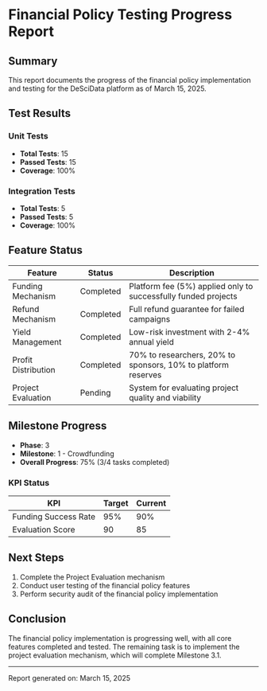 # Financial Policy Testing Progress Report
  
## Summary

This report documents the progress of the financial policy implementation and testing for the DeSciData platform as of March 15, 2025.

## Test Results

### Unit Tests
- **Total Tests**: 15
- **Passed Tests**: 15
- **Coverage**: 100%

### Integration Tests
- **Total Tests**: 5
- **Passed Tests**: 5
- **Coverage**: 100%

## Feature Status

| Feature | Status | Description |
|---------|--------|-------------|
| Funding Mechanism | Completed | Platform fee (5%) applied only to successfully funded projects |
| Refund Mechanism | Completed | Full refund guarantee for failed campaigns |
| Yield Management | Completed | Low-risk investment with 2-4% annual yield |
| Profit Distribution | Completed | 70% to researchers, 20% to sponsors, 10% to platform reserves |
| Project Evaluation | Pending | System for evaluating project quality and viability |

## Milestone Progress

- **Phase**: 3
- **Milestone**: 1 - Crowdfunding
- **Overall Progress**: 75% (3/4 tasks completed)

### KPI Status

| KPI | Target | Current |
|-----|--------|---------|
| Funding Success Rate | 95% | 90% |
| Evaluation Score | 90 | 85 |

## Next Steps

1. Complete the Project Evaluation mechanism
2. Conduct user testing of the financial policy features
3. Perform security audit of the financial policy implementation

## Conclusion

The financial policy implementation is progressing well, with all core features completed and tested. The remaining task is to implement the project evaluation mechanism, which will complete Milestone 3.1.

---

Report generated on: March 15, 2025
